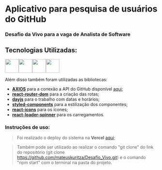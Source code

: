 # Aplicativo para pesquisa de usuários do GitHub
### Desafio da Vivo para a vaga de Analista de Software
## Tecnologias Utilizadas:

<img src="https://cdn.svgporn.com/logos/html-5.svg" width="45px"/><img src="https://cdn.svgporn.com/logos/css-3.svg" width="45px"/><img src="https://cdn.svgporn.com/logos/javascript.svg" width="45px"/><img src="https://cdn.svgporn.com/logos/react.svg" width="45px"/>

Além disso também foram utilizadas as bibliotecas: 

 * <a href="https://www.npmjs.com/package/axios">**AXIOS**</a> para a conexão a API do GitHub disponível <a href="https://docs.github.com/en/rest/overview/endpoints-available-for-github-apps#users">aqui</a>;
 * <a href="https://reactrouter.com/core/guides/quick-start">**react-router-dom**</a> para a criação das rotas;
 * <a href="https://www.npmjs.com/package/dayjs">**dayjs**</a> para o trabalho com datas e horários;
 * <a href="https://styled-components.com/">**styled-components**</a> para a estilização dos componentes;
 * <a href="https://react-icons.github.io/react-icons/">**react-icons**</a> para os ícones;
 * <a href="https://www.npmjs.com/package/react-loader-spinner">**react-loader-spinner**</a> para os carregamentos.

### Instruções de uso:
> Foi realizado o deploy do sistema na **Vercel** <a href="https://desafio-vivo.vercel.app/"> aqui</a>;

> Também pode ser utilizado ao realizar o comando "git clone" do link do repositório (git clone https://github.com/mateuskuritza/Desafio_Vivo.git) e o comando "npm start" com o terminal na pasta do projeto.
